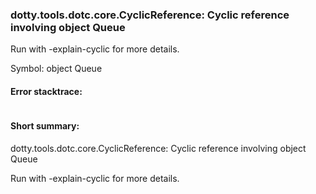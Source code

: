 ### dotty.tools.dotc.core.CyclicReference: Cyclic reference involving object Queue

 Run with -explain-cyclic for more details.

Symbol: object Queue

#### Error stacktrace:

```

```
#### Short summary: 

dotty.tools.dotc.core.CyclicReference: Cyclic reference involving object Queue

 Run with -explain-cyclic for more details.